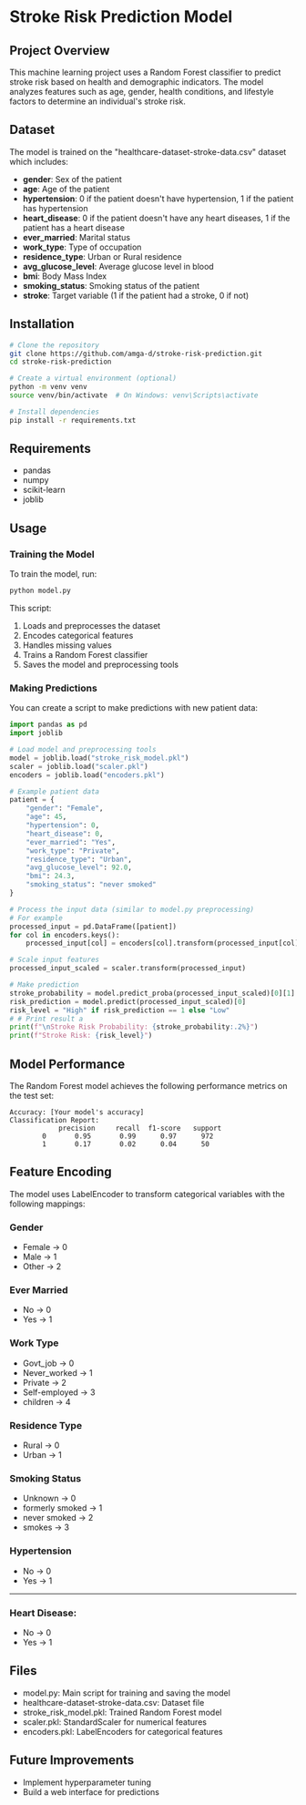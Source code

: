 # Stroke Risk Prediction Model

## Project Overview

This machine learning project uses a Random Forest classifier to predict stroke risk based on health and demographic indicators. The model analyzes features such as age, gender, health conditions, and lifestyle factors to determine an individual's stroke risk.

## Dataset

The model is trained on the "healthcare-dataset-stroke-data.csv" dataset which includes:

- **gender**: Sex of the patient
- **age**: Age of the patient
- **hypertension**: 0 if the patient doesn't have hypertension, 1 if the patient has hypertension
- **heart_disease**: 0 if the patient doesn't have any heart diseases, 1 if the patient has a heart disease
- **ever_married**: Marital status
- **work_type**: Type of occupation
- **residence_type**: Urban or Rural residence
- **avg_glucose_level**: Average glucose level in blood
- **bmi**: Body Mass Index
- **smoking_status**: Smoking status of the patient
- **stroke**: Target variable (1 if the patient had a stroke, 0 if not)

## Installation

```bash
# Clone the repository
git clone https://github.com/amga-d/stroke-risk-prediction.git
cd stroke-risk-prediction

# Create a virtual environment (optional)
python -m venv venv
source venv/bin/activate  # On Windows: venv\Scripts\activate

# Install dependencies
pip install -r requirements.txt
```

## Requirements

- pandas
- numpy
- scikit-learn
- joblib

## Usage

### Training the Model

To train the model, run:

```bash
python model.py
```

This script:

1. Loads and preprocesses the dataset
2. Encodes categorical features
3. Handles missing values
4. Trains a Random Forest classifier
5. Saves the model and preprocessing tools

### Making Predictions

You can create a script to make predictions with new patient data:

```python
import pandas as pd
import joblib

# Load model and preprocessing tools
model = joblib.load("stroke_risk_model.pkl")
scaler = joblib.load("scaler.pkl")
encoders = joblib.load("encoders.pkl")

# Example patient data
patient = {
    "gender": "Female",
    "age": 45,
    "hypertension": 0,
    "heart_disease": 0,
    "ever_married": "Yes",
    "work_type": "Private",
    "residence_type": "Urban",
    "avg_glucose_level": 92.0,
    "bmi": 24.3,
    "smoking_status": "never smoked"
}

# Process the input data (similar to model.py preprocessing)
# For example
processed_input = pd.DataFrame([patient])
for col in encoders.keys():
    processed_input[col] = encoders[col].transform(processed_input[col]);

# Scale input features
processed_input_scaled = scaler.transform(processed_input)

# Make prediction
stroke_probability = model.predict_proba(processed_input_scaled)[0][1]
risk_prediction = model.predict(processed_input_scaled)[0]
risk_level = "High" if risk_prediction == 1 else "Low"
# # Print result a
print(f"\nStroke Risk Probability: {stroke_probability:.2%}")
print(f"Stroke Risk: {risk_level}")
```

## Model Performance

The Random Forest model achieves the following performance metrics on the test set:

```
Accuracy: [Your model's accuracy]
Classification Report:
            precision     recall  f1-score   support
        0       0.95       0.99      0.97      972
        1       0.17       0.02      0.04      50
```

## Feature Encoding

The model uses LabelEncoder to transform categorical variables with the following mappings:

### Gender

- Female → 0
- Male → 1
- Other → 2

### Ever Married

- No → 0
- Yes → 1

### Work Type

- Govt_job → 0
- Never_worked → 1
- Private → 2
- Self-employed → 3
- children → 4

### Residence Type

- Rural → 0
- Urban → 1

### Smoking Status

- Unknown → 0
- formerly smoked → 1
- never smoked → 2
- smokes → 3

### Hypertension

- No → 0
- Yes → 1

---

### Heart Disease:

- No → 0
- Yes → 1

## Files

- model.py: Main script for training and saving the model
- healthcare-dataset-stroke-data.csv: Dataset file
- stroke_risk_model.pkl: Trained Random Forest model
- scaler.pkl: StandardScaler for numerical features
- encoders.pkl: LabelEncoders for categorical features

## Future Improvements

- Implement hyperparameter tuning
- Build a web interface for predictions
